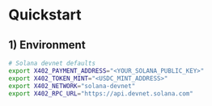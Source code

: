 # Quickstart

## 1) Environment
```bash
# Solana devnet defaults
export X402_PAYMENT_ADDRESS="<YOUR_SOLANA_PUBLIC_KEY>"
export X402_TOKEN_MINT="<USDC_MINT_ADDRESS>"
export X402_NETWORK="solana-devnet"
export X402_RPC_URL="https://api.devnet.solana.com"
